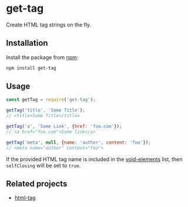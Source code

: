 # get-tag
Create HTML tag strings on the fly.

## Installation
Install the package from [npm](https://www.npmjs.com/package/get-tag):

```bash
npm install get-tag
```

## Usage
```js
const getTag = require('get-tag');

getTag('title', 'Some Title');
// <title>Some Title</title>

getTag('a', 'Some Link', {href: 'foo.com'});
// <a href="foo.com">Some link</a>

getTag('meta', null, {name: 'author', content: 'foo'});
// <meta name="author" content="foo">
```

If the provided HTML tag name is included in the [void-elements](https://www.w3.org/TR/2011/WD-html-markup-20110113/syntax.html#void-elements) list, then `selfClosing` will be set to `true`.

## Related projects
- [html-tag](https://www.npmjs.com/package/html-tag)